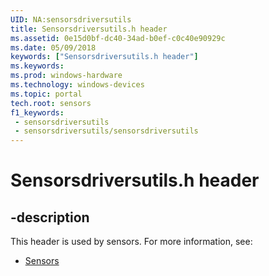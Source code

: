 ```yaml
---
UID: NA:sensorsdriversutils
title: Sensorsdriversutils.h header
ms.assetid: 0e15d0bf-dc40-34ad-b0ef-c0c40e90929c
ms.date: 05/09/2018
keywords: ["Sensorsdriversutils.h header"]
ms.keywords: 
ms.prod: windows-hardware
ms.technology: windows-devices
ms.topic: portal
tech.root: sensors
f1_keywords:
 - sensorsdriversutils
 - sensorsdriversutils/sensorsdriversutils
---
```


# Sensorsdriversutils.h header


## -description

This header is used by sensors. For more information, see:

- [Sensors](../_sensors/index.md)

